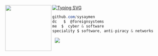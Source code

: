 [![Typing SVG](https://readme-typing-svg.herokuapp.com?font=Roboto+Mono&lines=foreignsystems+Your+provider)](https://git.io/typing-svg)
<img align="left" src="https://upload.wikimedia.org/wikipedia/commons/thumb/3/34/Red_star.svg/220px-Red_star.svg.png" width="147"/> 

```csharp
github.com/sysaymen
dc   $  @foreignsystems
me  $  cyber & software
speciality $ software, anti-piracy & networks
```
&zwnj; 
&zwnj; 
![](https://komarev.com/ghpvc/?username=hris69)